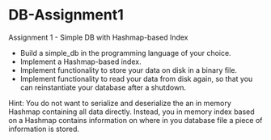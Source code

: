 # DB-Assignment1
Assignment 1 - Simple DB with Hashmap-based Index

- Build a simple_db in the programming language of your choice.
- Implement a Hashmap-based index.
- Implement functionality to store your data on disk in a binary file.
- Implement functionality to read your data from disk again, so that you can reinstantiate your database after a shutdown.

Hint: You do not want to serialize and deserialize the an in memory Hashmap containing all data directly. Instead, you in memory index based on a Hashmap contains information on where in you database file a piece of information is stored.
